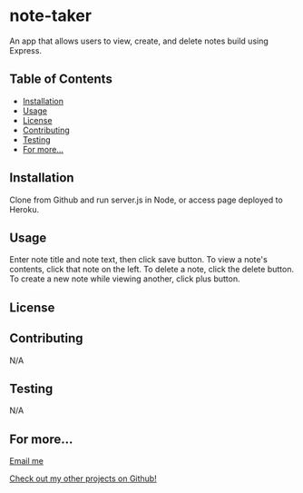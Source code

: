 # note-taker


An app that allows users to view, create, and delete notes build using Express.
## Table of Contents
* [Installation](#installation)
* [Usage](#usage)
* [License](#license)
* [Contributing](#contributing)
* [Testing](#testing)
* [For more...](#for-more)

<a name="installation"/>

## Installation

Clone from Github and run server.js in Node, or access page deployed to Heroku.
<a name="usage"/>

## Usage

Enter note title and note text, then click save button. To view a note's contents, click that note on the left. To delete a note, click the delete button. To create a new note while viewing another, click plus button.
<a name="license"/>

## License


<a name="contributing"/>

## Contributing

N/A
<a name="testing"/>

## Testing

N/A
<a name="for-more"/>

## For more...

[Email me](mailto:masonmorris8@gmail.com)

[Check out my other projects on Github!](https://www.github.com/masontmorris)
